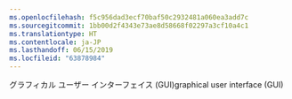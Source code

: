 ```yaml
---
ms.openlocfilehash: f5c956dad3ecf70baf50c2932481a060ea3add7c
ms.sourcegitcommit: 1bb00d2f4343e73ae8d58668f02297a3cf10a4c1
ms.translationtype: HT
ms.contentlocale: ja-JP
ms.lasthandoff: 06/15/2019
ms.locfileid: "63878984"
---
```

<span data-ttu-id="96095-101">グラフィカル ユーザー インターフェイス (GUI)</span><span class="sxs-lookup"><span data-stu-id="96095-101">graphical user interface (GUI)</span></span>